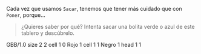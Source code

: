 Cada vez que usamos `Sacar`, tenemos que tener más cuidado que con `Poner`, porque...

> ¿Quieres saber por qué? Intenta sacar una bolita verde o azul de este tablero y descúbrelo.

<gs-board> 
  GBB/1.0 
  size 2 2 
  cell 1 0 Rojo 1 
  cell 1 1 Negro 1 
  head 1 1 
</gs-board>